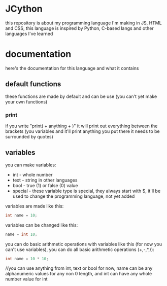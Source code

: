 # JCython

this repository is about my programming language I'm making in JS, HTML and CSS, this language is inspired by Python, C-based langs and other languages I've learned

# documentation

here's the documentation for this language and what it contains

## default functions

these functions are made by default and can be use (you can't yet make your own functions)

### print

if you write "print( + anything + )" it will print out everything between the brackets (you variables and it'll print anything you put there it needs to be surrounded by quotes)

## variables

you can make variables:
  - int - whole number
  - text - string in other languages
  - bool - true (1) or false (0) value
  - special - these variable type is special, they always start with $, it'll be used to change the programming language, not yet added

variables are made like this:
```cpp
int name = 10;
```

variables can be changed like this:
```cpp
name = int 10;
```

you can do basic arithmetic operations with variables like this (for now you can't use variables), you can do all basic arithmetic operations (+,-,*,/):
```cpp
int name = 10 * 10;
```

//you can use anything from int, text or bool for now, name can be any alphanumeric values for any non 0 length, and int can have any whole number value for int
